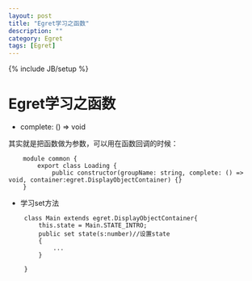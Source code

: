 ```yaml
---
layout: post
title: "Egret学习之函数"
description: ""
category: Egret
tags: [Egret]
---
```

{% include JB/setup %}

Egret学习之函数
=============


 - complete: () => void

 其实就是把函数做为参数，可以用在函数回调的时候：

		module common {
		    export class Loading {
				public constructor(groupName: string, complete: () => void, container:egret.DisplayObjectContainer) {}
		}


 - 学习set方法

		class Main extends egret.DisplayObjectContainer{
			this.state = Main.STATE_INTRO;
			public set state(s:number)//设置state
		    {
		    	...
		    }
		    
		}

